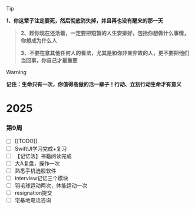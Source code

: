 
>[!tip]
**1、你这辈子注定要死，然后彻底消失掉，并且再也没有醒来的那一天**
>
>**2、趁你现在还活着，一定要把短暂的人生安排好，包括你想做什么事情，你想成为什么人**
>
>**3、不要在意其他任何人的看法，尤其是和你非亲非故的人，更不要把他们当回事，你自己才最重要**

>[!warning]
>**记住：生命只有一次，你值得高傲的活一辈子！行动、立刻行动生命才有意义**

# 2025

### 第9周
- [ ] [[TODO]]
- [ ] SwiftUI学习完成+复习
- [ ] 【记忆法】书籍阅读完成
- [ ] 大A复盘，操作一次
- [ ] 熟悉手机选股软件
- [ ] interview记忆三个模块
- [ ] 羽毛球运动两次，体能运动一次
- [ ] resignation提交
- [ ] 宅基地电话咨询
